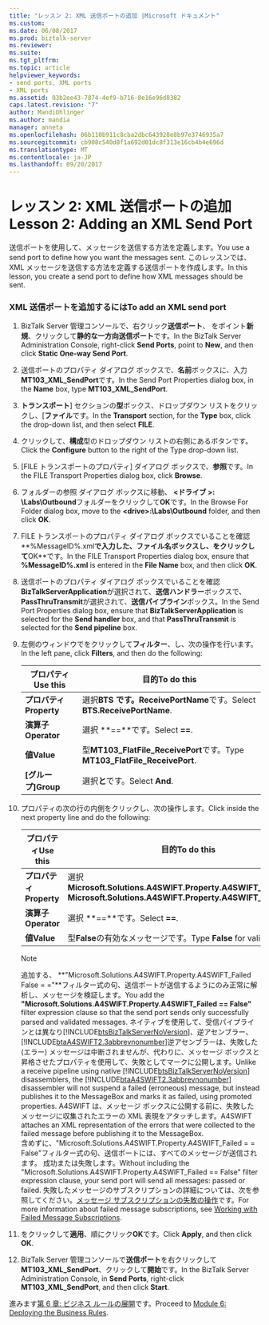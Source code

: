```yaml
---
title: "レッスン 2: XML 送信ポートの追加 |Microsoft ドキュメント"
ms.custom: 
ms.date: 06/08/2017
ms.prod: biztalk-server
ms.reviewer: 
ms.suite: 
ms.tgt_pltfrm: 
ms.topic: article
helpviewer_keywords:
- send ports, XML ports
- XML ports
ms.assetid: 03b2ee43-7874-4ef9-b716-8e16e96d8382
caps.latest.revision: "7"
author: MandiOhlinger
ms.author: mandia
manager: anneta
ms.openlocfilehash: 06b110b911c8cba2dbc643928e8b97e3746935a7
ms.sourcegitcommit: cb908c540d8f1a692d01dc8f313e16cb4b4e696d
ms.translationtype: MT
ms.contentlocale: ja-JP
ms.lasthandoff: 09/20/2017
---
```

# <a name="lesson-2-adding-an-xml-send-port"></a><span data-ttu-id="b2cb1-102">レッスン 2: XML 送信ポートの追加</span><span class="sxs-lookup"><span data-stu-id="b2cb1-102">Lesson 2: Adding an XML Send Port</span></span>
<span data-ttu-id="b2cb1-103">送信ポートを使用して、メッセージを送信する方法を定義します。</span><span class="sxs-lookup"><span data-stu-id="b2cb1-103">You use a send port to define how you want the messages sent.</span></span> <span data-ttu-id="b2cb1-104">このレッスンでは、XML メッセージを送信する方法を定義する送信ポートを作成します。</span><span class="sxs-lookup"><span data-stu-id="b2cb1-104">In this lesson, you create a send port to define how XML messages should be sent.</span></span>  
  
### <a name="to-add-an-xml-send-port"></a><span data-ttu-id="b2cb1-105">XML 送信ポートを追加するには</span><span class="sxs-lookup"><span data-stu-id="b2cb1-105">To add an XML send port</span></span>  
  
1.  <span data-ttu-id="b2cb1-106">BizTalk Server 管理コンソールで、右クリック**送信ポート**、 をポイント**新規**、クリックして**静的な一方向送信ポート**です。</span><span class="sxs-lookup"><span data-stu-id="b2cb1-106">In the BizTalk Server Administration Console, right-click **Send Ports**, point to **New**, and then click **Static One-way Send Port**.</span></span>  
  
2.  <span data-ttu-id="b2cb1-107">送信ポートのプロパティ ダイアログ ボックスで、**名前**ボックスに、入力**MT103_XML_SendPort**です。</span><span class="sxs-lookup"><span data-stu-id="b2cb1-107">In the Send Port Properties dialog box, in the **Name** box, type **MT103_XML_SendPort**.</span></span>  
  
3.  <span data-ttu-id="b2cb1-108">**トランスポート**] セクションの**型**ボックス、ドロップダウン リストをクリックし、[**ファイル**です。</span><span class="sxs-lookup"><span data-stu-id="b2cb1-108">In the **Transport** section, for the **Type** box, click the drop-down list, and then select **FILE**.</span></span>  
  
4.  <span data-ttu-id="b2cb1-109">クリックして、**構成**型のドロップダウン リストの右側にあるボタンです。</span><span class="sxs-lookup"><span data-stu-id="b2cb1-109">Click the **Configure** button to the right of the Type drop-down list.</span></span>  
  
5.  <span data-ttu-id="b2cb1-110">[FILE トランスポートのプロパティ] ダイアログ ボックスで、**参照**です。</span><span class="sxs-lookup"><span data-stu-id="b2cb1-110">In the FILE Transport Properties dialog box, click **Browse**.</span></span>  
  
6.  <span data-ttu-id="b2cb1-111">フォルダーの参照 ダイアログ ボックスに移動、 **\<ドライブ >: \Labs\Outbound**フォルダーをクリックして**OK**です。</span><span class="sxs-lookup"><span data-stu-id="b2cb1-111">In the Browse For Folder dialog box, move to the **\<drive>:\Labs\Outbound** folder, and then click **OK**.</span></span>  
  
7.  <span data-ttu-id="b2cb1-112">FILE トランスポートのプロパティ ダイアログ ボックスでいることを確認**%MessageID%.xml**で入力した、**ファイル名**ボックスし、をクリックして**OK**です。</span><span class="sxs-lookup"><span data-stu-id="b2cb1-112">In the FILE Transport Properties dialog box, ensure that **%MessageID%.xml** is entered in the **File Name** box, and then click **OK**.</span></span>  
  
8.  <span data-ttu-id="b2cb1-113">送信ポートのプロパティ ダイアログ ボックスでいることを確認**BizTalkServerApplication**が選択されて、**送信ハンドラー**ボックスで、 **PassThruTransmit**が選択されて、**送信パイプライン**ボックス。</span><span class="sxs-lookup"><span data-stu-id="b2cb1-113">In the Send Port Properties dialog box, ensure that **BizTalkServerApplication** is selected for the **Send handler** box, and that **PassThruTransmit** is selected for the **Send pipeline** box.</span></span>  
  
9. <span data-ttu-id="b2cb1-114">左側のウィンドウでをクリックして**フィルター**、し、次の操作を行います。</span><span class="sxs-lookup"><span data-stu-id="b2cb1-114">In the left pane, click **Filters**, and then do the following:</span></span>  
  
    |<span data-ttu-id="b2cb1-115">プロパティ</span><span class="sxs-lookup"><span data-stu-id="b2cb1-115">Use this</span></span>|<span data-ttu-id="b2cb1-116">目的</span><span class="sxs-lookup"><span data-stu-id="b2cb1-116">To do this</span></span>|  
    |--------------|----------------|  
    |<span data-ttu-id="b2cb1-117">**プロパティ**</span><span class="sxs-lookup"><span data-stu-id="b2cb1-117">**Property**</span></span>|<span data-ttu-id="b2cb1-118">選択**BTS です。ReceivePortName**です。</span><span class="sxs-lookup"><span data-stu-id="b2cb1-118">Select **BTS.ReceivePortName**.</span></span>|  
    |<span data-ttu-id="b2cb1-119">**演算子**</span><span class="sxs-lookup"><span data-stu-id="b2cb1-119">**Operator**</span></span>|<span data-ttu-id="b2cb1-120">選択 **==**です。</span><span class="sxs-lookup"><span data-stu-id="b2cb1-120">Select **==**.</span></span>|  
    |<span data-ttu-id="b2cb1-121">**値**</span><span class="sxs-lookup"><span data-stu-id="b2cb1-121">**Value**</span></span>|<span data-ttu-id="b2cb1-122">型**MT103_FlatFile_ReceivePort**です。</span><span class="sxs-lookup"><span data-stu-id="b2cb1-122">Type **MT103_FlatFile_ReceivePort**.</span></span>|  
    |<span data-ttu-id="b2cb1-123">**[グループ]**</span><span class="sxs-lookup"><span data-stu-id="b2cb1-123">**Group**</span></span>|<span data-ttu-id="b2cb1-124">選択**と**です。</span><span class="sxs-lookup"><span data-stu-id="b2cb1-124">Select **And**.</span></span>|  
  
10. <span data-ttu-id="b2cb1-125">プロパティの次の行の内側をクリックし、次の操作します。</span><span class="sxs-lookup"><span data-stu-id="b2cb1-125">Click inside the next property line and do the following:</span></span>  
  
    |<span data-ttu-id="b2cb1-126">プロパティ</span><span class="sxs-lookup"><span data-stu-id="b2cb1-126">Use this</span></span>|<span data-ttu-id="b2cb1-127">目的</span><span class="sxs-lookup"><span data-stu-id="b2cb1-127">To do this</span></span>|  
    |--------------|----------------|  
    |<span data-ttu-id="b2cb1-128">**プロパティ**</span><span class="sxs-lookup"><span data-stu-id="b2cb1-128">**Property**</span></span>|<span data-ttu-id="b2cb1-129">選択**Microsoft.Solutions.A4SWIFT.Property.A4SWIFT_Failed**</span><span class="sxs-lookup"><span data-stu-id="b2cb1-129">Select **Microsoft.Solutions.A4SWIFT.Property.A4SWIFT_Failed**</span></span>|  
    |<span data-ttu-id="b2cb1-130">**演算子**</span><span class="sxs-lookup"><span data-stu-id="b2cb1-130">**Operator**</span></span>|<span data-ttu-id="b2cb1-131">選択 **==**です。</span><span class="sxs-lookup"><span data-stu-id="b2cb1-131">Select **==**.</span></span>|  
    |<span data-ttu-id="b2cb1-132">**値**</span><span class="sxs-lookup"><span data-stu-id="b2cb1-132">**Value**</span></span>|<span data-ttu-id="b2cb1-133">型**False**の有効なメッセージです。</span><span class="sxs-lookup"><span data-stu-id="b2cb1-133">Type **False** for valid messages.</span></span>|  
  
    > [!NOTE]
    >  <span data-ttu-id="b2cb1-134">追加する、 **"Microsoft.Solutions.A4SWIFT.Property.A4SWIFT_Failed False = ="**フィルター式の句、送信ポートが送信するようにのみ正常に解析し、メッセージを検証します。</span><span class="sxs-lookup"><span data-stu-id="b2cb1-134">You add the **"Microsoft.Solutions.A4SWIFT.Property.A4SWIFT_Failed == False"** filter expression clause so that the send port sends only successfully parsed and validated messages.</span></span> <span data-ttu-id="b2cb1-135">ネイティブを使用して、受信パイプラインとは異なり[!INCLUDE[btsBizTalkServerNoVersion](../../includes/btsbiztalkservernoversion-md.md)]、逆アセンブラー、[!INCLUDE[btaA4SWIFT2.3abbrevnonumber](../../includes/btaa4swift2-3abbrevnonumber-md.md)]逆アセンブラーは、失敗した (エラー) メッセージは中断されませんが、代わりに、メッセージ ボックスと昇格させたプロパティを使用して、失敗としてマークに公開します。</span><span class="sxs-lookup"><span data-stu-id="b2cb1-135">Unlike a receive pipeline using native [!INCLUDE[btsBizTalkServerNoVersion](../../includes/btsbiztalkservernoversion-md.md)] disassemblers, the [!INCLUDE[btaA4SWIFT2.3abbrevnonumber](../../includes/btaa4swift2-3abbrevnonumber-md.md)] disassembler will not suspend a failed (erroneous) message, but instead publishes it to the MessageBox and marks it as failed, using promoted properties.</span></span> <span data-ttu-id="b2cb1-136">A4SWIFT は、メッセージ ボックスに公開する前に、失敗したメッセージに収集されたエラーの XML 表現をアタッチします。</span><span class="sxs-lookup"><span data-stu-id="b2cb1-136">A4SWIFT attaches an XML representation of the errors that were collected to the failed message before publishing it to the MessageBox.</span></span>  
    > <span data-ttu-id="b2cb1-137">含めずに、"Microsoft.Solutions.A4SWIFT.Property.A4SWIFT_Failed = = False"フィルター式の句、送信ポートには、すべてのメッセージが送信されます。 成功または失敗します。</span><span class="sxs-lookup"><span data-stu-id="b2cb1-137">Without including the "Microsoft.Solutions.A4SWIFT.Property.A4SWIFT_Failed == False" filter expression clause, your send port will send all messages: passed or failed.</span></span> <span data-ttu-id="b2cb1-138">失敗したメッセージのサブスクリプションの詳細については、次を参照してください。[メッセージ サブスクリプションの失敗の操作](../../adapters-and-accelerators/accelerator-swift/working-with-failed-message-subscriptions.md)です。</span><span class="sxs-lookup"><span data-stu-id="b2cb1-138">For more information about failed message subscriptions, see [Working with Failed Message Subscriptions](../../adapters-and-accelerators/accelerator-swift/working-with-failed-message-subscriptions.md).</span></span>  
  
11. <span data-ttu-id="b2cb1-139">をクリックして**適用**、順にクリック**OK**です。</span><span class="sxs-lookup"><span data-stu-id="b2cb1-139">Click **Apply**, and then click **OK**.</span></span>  
  
12. <span data-ttu-id="b2cb1-140">BizTalk Server 管理コンソールで**送信ポート**を右クリックして**MT103_XML_SendPort**、クリックして**開始**です。</span><span class="sxs-lookup"><span data-stu-id="b2cb1-140">In the BizTalk Server Administration Console, in **Send Ports**, right-click **MT103_XML_SendPort**, and then click **Start**.</span></span>  
  
 <span data-ttu-id="b2cb1-141">進みます[第 6 章: ビジネス ルールの展開](../../adapters-and-accelerators/accelerator-swift/module-6-deploying-the-business-rules.md)です。</span><span class="sxs-lookup"><span data-stu-id="b2cb1-141">Proceed to [Module 6: Deploying the Business Rules](../../adapters-and-accelerators/accelerator-swift/module-6-deploying-the-business-rules.md).</span></span>